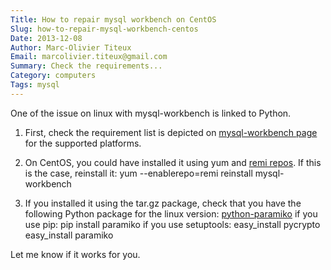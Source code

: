 ```yaml
---
Title: How to repair mysql workbench on CentOS
Slug: how-to-repair-mysql-workbench-centos
Date: 2013-12-08
Author: Marc-Olivier Titeux
Email: marcolivier.titeux@gmail.com
Summary: Check the requirements...
Category: computers
Tags: mysql
---
```


One of the issue on linux with mysql-workbench is linked to Python. 

1. First, check the requirement list is depicted on [mysql-workbench page](http://dev.mysql.com/doc/workbench/en/wb-requirements-software.html) for the supported platforms. 

2. On CentOS, you could have installed it using yum and [remi repos](http://blog.famillecollet.com/post/2012/08/11/mysql-workbench-5.2.41-en). If this is the case, reinstall it:
    yum --enablerepo=remi reinstall mysql-workbench
    
3. If you installed it using the tar.gz package, check that you have the following Python package for the linux version: [python-paramiko](https://github.com/paramiko/paramiko/)
    if you use pip: pip install paramiko
    if you use setuptools: 
        easy_install pycrypto
        easy_install paramiko
   
Let me know if it works for you.
